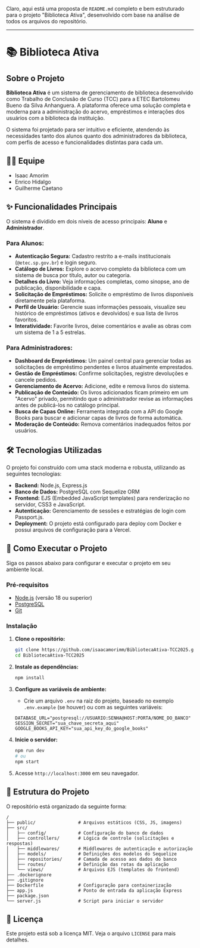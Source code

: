 Claro, aqui está uma proposta de `README.md` completo e bem estruturado para o projeto "Biblioteca Ativa", desenvolvido com base na análise de todos os arquivos do repositório.

-----

# 📚 Biblioteca Ativa

## Sobre o Projeto

**Biblioteca Ativa** é um sistema de gerenciamento de biblioteca desenvolvido como Trabalho de Conclusão de Curso (TCC) para a ETEC Bartolomeu Bueno da Silva Anhanguera. A plataforma oferece uma solução completa e moderna para a administração do acervo, empréstimos e interações dos usuários com a biblioteca da instituição.

O sistema foi projetado para ser intuitivo e eficiente, atendendo às necessidades tanto dos alunos quanto dos administradores da biblioteca, com perfis de acesso e funcionalidades distintas para cada um.

## 👨‍💻 Equipe

  * Isaac Amorim
  * Enrico Hidalgo
  * Guilherme Caetano

## ✨ Funcionalidades Principais

O sistema é dividido em dois níveis de acesso principais: **Aluno** e **Administrador**.

### Para Alunos:

  * **Autenticação Segura:** Cadastro restrito a e-mails institucionais (`@etec.sp.gov.br`) e login seguro.
  * **Catálogo de Livros:** Explore o acervo completo da biblioteca com um sistema de busca por título, autor ou categoria.
  * **Detalhes do Livro:** Veja informações completas, como sinopse, ano de publicação, disponibilidade e capa.
  * **Solicitação de Empréstimos:** Solicite o empréstimo de livros disponíveis diretamente pela plataforma.
  * **Perfil de Usuário:** Gerencie suas informações pessoais, visualize seu histórico de empréstimos (ativos e devolvidos) e sua lista de livros favoritos.
  * **Interatividade:** Favorite livros, deixe comentários e avalie as obras com um sistema de 1 a 5 estrelas.

### Para Administradores:

  * **Dashboard de Empréstimos:** Um painel central para gerenciar todas as solicitações de empréstimo pendentes e livros atualmente emprestados.
  * **Gestão de Empréstimos:** Confirme solicitações, registre devoluções e cancele pedidos.
  * **Gerenciamento de Acervo:** Adicione, edite e remova livros do sistema.
  * **Publicação de Conteúdo:** Os livros adicionados ficam primeiro em um "Acervo" privado, permitindo que o administrador revise as informações antes de publicá-los no catálogo principal.
  * **Busca de Capas Online:** Ferramenta integrada com a API do Google Books para buscar e adicionar capas de livros de forma automática.
  * **Moderação de Conteúdo:** Remova comentários inadequados feitos por usuários.

## 🛠️ Tecnologias Utilizadas

O projeto foi construído com uma stack moderna e robusta, utilizando as seguintes tecnologias:

  * **Backend:** Node.js, Express.js
  * **Banco de Dados:** PostgreSQL com Sequelize ORM
  * **Frontend:** EJS (Embedded JavaScript templates) para renderização no servidor, CSS3 e JavaScript.
  * **Autenticação:** Gerenciamento de sessões e estratégias de login com Passport.js.
  * **Deployment:** O projeto está configurado para deploy com Docker e possui arquivos de configuração para a Vercel.

## 🚀 Como Executar o Projeto

Siga os passos abaixo para configurar e executar o projeto em seu ambiente local.

### Pré-requisitos

  * [Node.js](https://nodejs.org/) (versão 18 ou superior)
  * [PostgreSQL](https://www.postgresql.org/)
  * [Git](https://git-scm.com/)

### Instalação

1.  **Clone o repositório:**

    ```bash
    git clone https://github.com/isaacamorimm/BibliotecaAtiva-TCC2025.git
    cd BibliotecaAtiva-TCC2025
    ```

2.  **Instale as dependências:**

    ```bash
    npm install
    ```

3.  **Configure as variáveis de ambiente:**

      * Crie um arquivo `.env` na raiz do projeto, baseado no exemplo `.env.example` (se houver) ou com as seguintes variáveis:

    <!-- end list -->

    ```env
    DATABASE_URL="postgresql://USUARIO:SENHA@HOST:PORTA/NOME_DO_BANCO"
    SESSION_SECRET="sua_chave_secreta_aqui"
    GOOGLE_BOOKS_API_KEY="sua_api_key_do_google_books"
    ```

4.  **Inicie o servidor:**

    ```bash
    npm run dev
    # ou
    npm start
    ```

5.  Acesse `http://localhost:3000` em seu navegador.

## 📂 Estrutura do Projeto

O repositório está organizado da seguinte forma:

```
/
├── public/                # Arquivos estáticos (CSS, JS, imagens)
├── src/
│   ├── config/            # Configuração do banco de dados
│   ├── controllers/       # Lógica de controle (solicitações e respostas)
│   ├── middlewares/       # Middlewares de autenticação e autorização
│   ├── models/            # Definições dos modelos do Sequelize
│   ├── repositories/      # Camada de acesso aos dados do banco
│   ├── routes/            # Definição das rotas da aplicação
│   └── views/             # Arquivos EJS (templates do frontend)
├── .dockerignore
├── .gitignore
├── Dockerfile             # Configuração para containerização
├── app.js                 # Ponto de entrada da aplicação Express
├── package.json
└── server.js              # Script para iniciar o servidor
```

## 📄 Licença

Este projeto está sob a licença MIT. Veja o arquivo `LICENSE` para mais detalhes.
